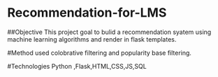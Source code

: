 # Recommendation-for-LMS
##Objective
This project goal to bulid a recommendation syatem using machine learning algorithms and  render in flask templates.

#Method used
colobrative filtering and popularity base filtering.

#Technologies
Python ,Flask,HTML,CSS,JS,SQL
